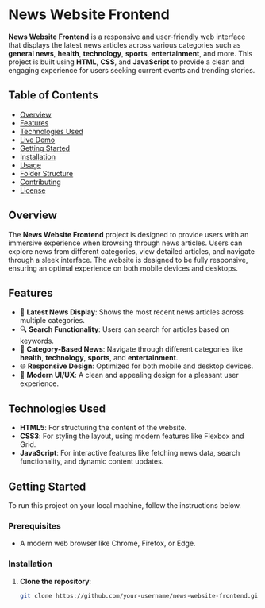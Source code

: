 # News Website Frontend

**News Website Frontend** is a responsive and user-friendly web interface that displays the latest news articles across various categories such as **general news**, **health**, **technology**, **sports**, **entertainment**, and more. This project is built using **HTML**, **CSS**, and **JavaScript** to provide a clean and engaging experience for users seeking current events and trending stories.

## Table of Contents

- [Overview](#overview)
- [Features](#features)
- [Technologies Used](#technologies-used)
- [Live Demo](#live-demo)
- [Getting Started](#getting-started)
- [Installation](#installation)
- [Usage](#usage)
- [Folder Structure](#folder-structure)
- [Contributing](#contributing)
- [License](#license)

## Overview

The **News Website Frontend** project is designed to provide users with an immersive experience when browsing through news articles. Users can explore news from different categories, view detailed articles, and navigate through a sleek interface. The website is designed to be fully responsive, ensuring an optimal experience on both mobile devices and desktops.

## Features

- 📰 **Latest News Display**: Shows the most recent news articles across multiple categories.
- 🔍 **Search Functionality**: Users can search for articles based on keywords.
- 📅 **Category-Based News**: Navigate through different categories like **health**, **technology**, **sports**, and **entertainment**.
- 🌐 **Responsive Design**: Optimized for both mobile and desktop devices.
- 🎨 **Modern UI/UX**: A clean and appealing design for a pleasant user experience.

## Technologies Used

- **HTML5**: For structuring the content of the website.
- **CSS3**: For styling the layout, using modern features like Flexbox and Grid.
- **JavaScript**: For interactive features like fetching news data, search functionality, and dynamic content updates.

## Getting Started

To run this project on your local machine, follow the instructions below.

### Prerequisites

- A modern web browser like Chrome, Firefox, or Edge.

### Installation

1. **Clone the repository**:

   ```bash
   git clone https://github.com/your-username/news-website-frontend.git

